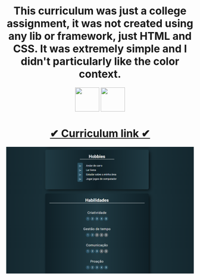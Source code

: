 <h1 align="center">
  This curriculum was just a college assignment, it was not created using any lib or framework, just HTML and CSS.
  It was extremely simple and I didn't particularly like the color context.
</h1>

<p align="center">
  <img width="65" height="65" src="https://cdn.jsdelivr.net/gh/devicons/devicon/icons/html5/html5-original.svg" /> 
  <img width="65" height="65" src="https://cdn.jsdelivr.net/gh/devicons/devicon/icons/css3/css3-original.svg" />     
</p>

<h1 align="center">
  <a href="https://astracoder.github.io/curriculum-jhon/">✔ Curriculum link ✔</a>
</h1>

<img src="/Curriculum.png">
